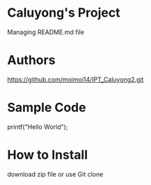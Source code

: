 # Caluyong's Project

Managing README.md file

# Authors

https://github.com/moimoi14/IPT_Caluyong2.git

# Sample Code

printf("Hello World");

# How to Install

download zip file or use Git clone

